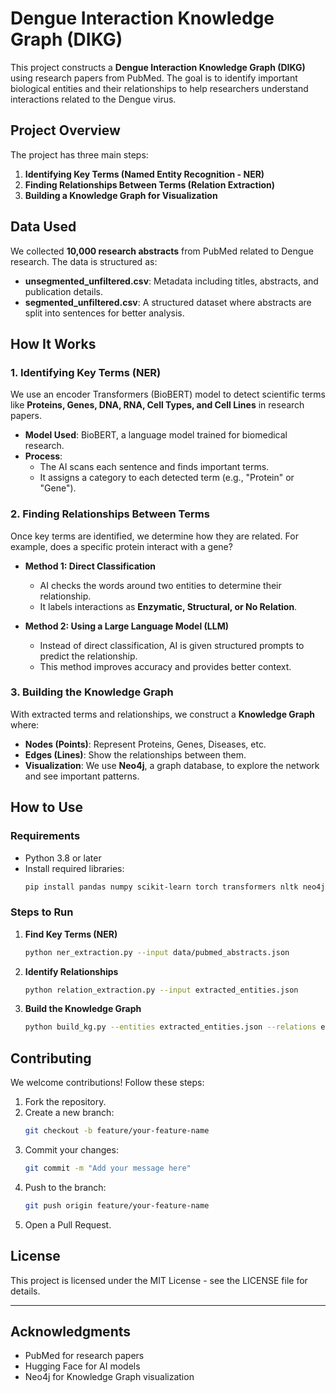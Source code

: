 # Dengue Interaction Knowledge Graph (DIKG)

This project constructs a **Dengue Interaction Knowledge Graph (DIKG)** using research papers from PubMed. The goal is to identify important biological entities and their relationships to help researchers understand interactions related to the Dengue virus.

## **Project Overview**
The project has three main steps:

1. **Identifying Key Terms (Named Entity Recognition - NER)**
2. **Finding Relationships Between Terms (Relation Extraction)**
3. **Building a Knowledge Graph for Visualization**

## **Data Used**
We collected **10,000 research abstracts** from PubMed related to Dengue research. The data is structured as:

- **unsegmented_unfiltered.csv**: Metadata including titles, abstracts, and publication details.
- **segmented_unfiltered.csv**: A structured dataset where abstracts are split into sentences for better analysis.

## **How It Works**
### **1. Identifying Key Terms (NER)**
We use an encoder Transformers (BioBERT) model to detect scientific terms like **Proteins, Genes, DNA, RNA, Cell Types, and Cell Lines** in research papers.

- **Model Used**: BioBERT, a language model trained for biomedical research.
- **Process**:
  - The AI scans each sentence and finds important terms.
  - It assigns a category to each detected term (e.g., "Protein" or "Gene").

### **2. Finding Relationships Between Terms**
Once key terms are identified, we determine how they are related. For example, does a specific protein interact with a gene?

- **Method 1: Direct Classification**
  - AI checks the words around two entities to determine their relationship.
  - It labels interactions as **Enzymatic, Structural, or No Relation**.

- **Method 2: Using a Large Language Model (LLM)**
  - Instead of direct classification, AI is given structured prompts to predict the relationship.
  - This method improves accuracy and provides better context.

### **3. Building the Knowledge Graph**
With extracted terms and relationships, we construct a **Knowledge Graph** where:

- **Nodes (Points)**: Represent Proteins, Genes, Diseases, etc.
- **Edges (Lines)**: Show the relationships between them.
- **Visualization**: We use **Neo4j**, a graph database, to explore the network and see important patterns.

## **How to Use**
### **Requirements**
- Python 3.8 or later
- Install required libraries:
  ```bash
  pip install pandas numpy scikit-learn torch transformers nltk neo4j networkx
  ```

### **Steps to Run**
1. **Find Key Terms (NER)**
   ```bash
   python ner_extraction.py --input data/pubmed_abstracts.json
   ```
2. **Identify Relationships**
   ```bash
   python relation_extraction.py --input extracted_entities.json
   ```
3. **Build the Knowledge Graph**
   ```bash
   python build_kg.py --entities extracted_entities.json --relations extracted_relations.json
   ```

<!-- ## **Results**
- **NER Performance:** BioBERT accurately detects biomedical terms.
- **Relation Extraction:** AI effectively classifies relationships between terms.
- **Knowledge Graph Analysis:** The graph provides a clear and structured view of Dengue-related interactions. -->

## **Contributing**
We welcome contributions! Follow these steps:
1. Fork the repository.
2. Create a new branch:
   ```bash
   git checkout -b feature/your-feature-name
   ```
3. Commit your changes:
   ```bash
   git commit -m "Add your message here"
   ```
4. Push to the branch:
   ```bash
   git push origin feature/your-feature-name
   ```
5. Open a Pull Request.

## **License**
This project is licensed under the MIT License - see the LICENSE file for details.

---

## **Acknowledgments**
- PubMed for research papers
- Hugging Face for AI models
- Neo4j for Knowledge Graph visualization

